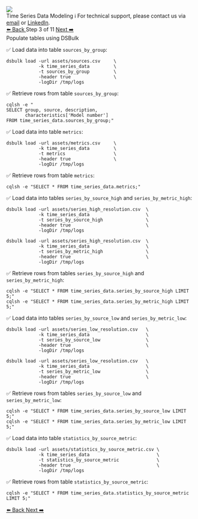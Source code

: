 <!-- TOP -->
<div class="top">
  <img src="https://datastax-academy.github.io/katapod-shared-assets/images/ds-academy-logo.svg" />
  <div class="scenario-title-section">
    <span class="scenario-title">Time Series Data Modeling</span>
    <span class="scenario-subtitle">ℹ️ For technical support, please contact us via <a href="mailto:aleksandr.volochnev@datastax.com">email</a> or <a href="https://dtsx.io/aleks">LinkedIn</a>.</span>
  </div>
</div>

<!-- NAVIGATION -->
<div id="navigation-top" class="navigation-top">
 <a href='command:katapod.loadPage?[{"step":"step2-cassandra"}]' 
   class="btn btn-dark navigation-top-left">⬅️ Back
 </a>
<span class="step-count"> Step 3 of 11</span>
 <a href='command:katapod.loadPage?[{"step":"step4-cassandra"}]' 
    class="btn btn-dark navigation-top-right">Next ➡️
  </a>
</div>

<!-- CONTENT -->

<div class="step-title">Populate tables using DSBulk</div>

✅ Load data into table `sources_by_group`:
```
dsbulk load -url assets/sources.csv     \
            -k time_series_data         \
            -t sources_by_group         \
            -header true                \
            -logDir /tmp/logs
```

✅ Retrieve rows from table `sources_by_group`:
```
cqlsh -e "
SELECT group, source, description, 
       characteristics['Model number'] 
FROM time_series_data.sources_by_group;"      
```

✅ Load data into table `metrics`:
```
dsbulk load -url assets/metrics.csv     \
            -k time_series_data         \
            -t metrics                  \
            -header true                \
            -logDir /tmp/logs
```

✅ Retrieve rows from table `metrics`:
```
cqlsh -e "SELECT * FROM time_series_data.metrics;"      
```

✅ Load data into tables `series_by_source_high` and `series_by_metric_high`:
```
dsbulk load -url assets/series_high_resolution.csv  \
            -k time_series_data                     \
            -t series_by_source_high                \
            -header true                            \
            -logDir /tmp/logs
            
dsbulk load -url assets/series_high_resolution.csv  \
            -k time_series_data                     \
            -t series_by_metric_high                \
            -header true                            \
            -logDir /tmp/logs                        
```

✅ Retrieve rows from tables `series_by_source_high` and `series_by_metric_high`:
```
cqlsh -e "SELECT * FROM time_series_data.series_by_source_high LIMIT 5;"   
cqlsh -e "SELECT * FROM time_series_data.series_by_metric_high LIMIT 5;"                                         
```

✅ Load data into tables `series_by_source_low` and `series_by_metric_low`:
```
dsbulk load -url assets/series_low_resolution.csv   \
            -k time_series_data                     \
            -t series_by_source_low                 \
            -header true                            \
            -logDir /tmp/logs
            
dsbulk load -url assets/series_low_resolution.csv   \
            -k time_series_data                     \
            -t series_by_metric_low                 \
            -header true                            \
            -logDir /tmp/logs
```

✅ Retrieve rows from tables `series_by_source_low` and `series_by_metric_low`:
```
cqlsh -e "SELECT * FROM time_series_data.series_by_source_low LIMIT 5;"   
cqlsh -e "SELECT * FROM time_series_data.series_by_metric_low LIMIT 5;"      
```

✅ Load data into table `statistics_by_source_metric`:
```
dsbulk load -url assets/statistics_by_source_metric.csv \
            -k time_series_data                         \
            -t statistics_by_source_metric              \
            -header true                                \
            -logDir /tmp/logs
```

✅ Retrieve rows from table `statistics_by_source_metric`:
```
cqlsh -e "SELECT * FROM time_series_data.statistics_by_source_metric LIMIT 5;"      
```

<!-- NAVIGATION -->
<div id="navigation-bottom" class="navigation-bottom">
 <a href='command:katapod.loadPage?[{"step":"step2-cassandra"}]'
   class="btn btn-dark navigation-bottom-left">⬅️ Back
 </a>
 <a href='command:katapod.loadPage?[{"step":"step4-cassandra"}]'
    class="btn btn-dark navigation-bottom-right">Next ➡️
  </a>
</div>
